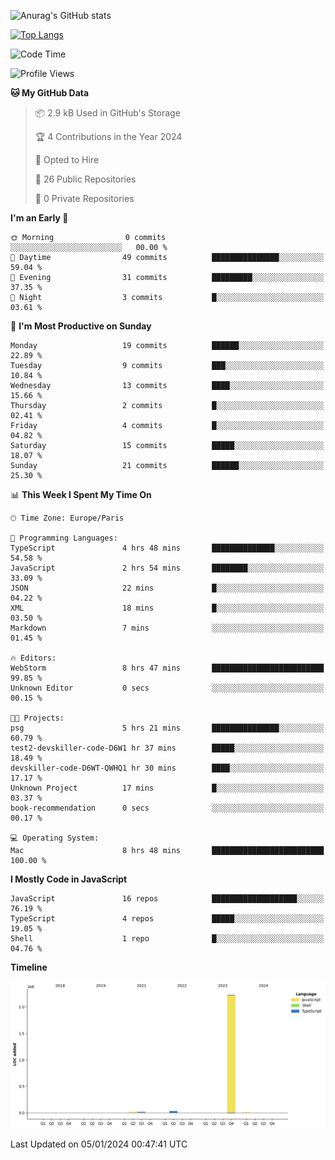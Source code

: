 ![Anurag's GitHub stats](https://github-readme-stats.vercel.app/api?username=sufiane&theme=dark&show_icons=true&count_private=true)


[![Top Langs](https://github-readme-stats.vercel.app/api/top-langs/?username=sufiane&layout=compact)](https://github.com/anuraghazra/github-readme-stats)

<!--START_SECTION:waka-->
![Code Time](http://img.shields.io/badge/Code%20Time-958%20hrs%2036%20mins-blue)

![Profile Views](http://img.shields.io/badge/Profile%20Views-0-blue)

**🐱 My GitHub Data** 

> 📦 2.9 kB Used in GitHub's Storage 
 > 
> 🏆 4 Contributions in the Year 2024
 > 
> 💼 Opted to Hire
 > 
> 📜 26 Public Repositories 
 > 
> 🔑 0 Private Repositories 
 > 
**I'm an Early 🐤** 

```text
🌞 Morning                0 commits           ░░░░░░░░░░░░░░░░░░░░░░░░░   00.00 % 
🌆 Daytime                49 commits          ███████████████░░░░░░░░░░   59.04 % 
🌃 Evening                31 commits          █████████░░░░░░░░░░░░░░░░   37.35 % 
🌙 Night                  3 commits           █░░░░░░░░░░░░░░░░░░░░░░░░   03.61 % 
```
📅 **I'm Most Productive on Sunday** 

```text
Monday                   19 commits          ██████░░░░░░░░░░░░░░░░░░░   22.89 % 
Tuesday                  9 commits           ███░░░░░░░░░░░░░░░░░░░░░░   10.84 % 
Wednesday                13 commits          ████░░░░░░░░░░░░░░░░░░░░░   15.66 % 
Thursday                 2 commits           █░░░░░░░░░░░░░░░░░░░░░░░░   02.41 % 
Friday                   4 commits           █░░░░░░░░░░░░░░░░░░░░░░░░   04.82 % 
Saturday                 15 commits          █████░░░░░░░░░░░░░░░░░░░░   18.07 % 
Sunday                   21 commits          ██████░░░░░░░░░░░░░░░░░░░   25.30 % 
```


📊 **This Week I Spent My Time On** 

```text
🕑︎ Time Zone: Europe/Paris

💬 Programming Languages: 
TypeScript               4 hrs 48 mins       ██████████████░░░░░░░░░░░   54.58 % 
JavaScript               2 hrs 54 mins       ████████░░░░░░░░░░░░░░░░░   33.09 % 
JSON                     22 mins             █░░░░░░░░░░░░░░░░░░░░░░░░   04.22 % 
XML                      18 mins             █░░░░░░░░░░░░░░░░░░░░░░░░   03.50 % 
Markdown                 7 mins              ░░░░░░░░░░░░░░░░░░░░░░░░░   01.45 % 

🔥 Editors: 
WebStorm                 8 hrs 47 mins       █████████████████████████   99.85 % 
Unknown Editor           0 secs              ░░░░░░░░░░░░░░░░░░░░░░░░░   00.15 % 

🐱‍💻 Projects: 
psg                      5 hrs 21 mins       ███████████████░░░░░░░░░░   60.79 % 
test2-devskiller-code-D6W1 hr 37 mins        █████░░░░░░░░░░░░░░░░░░░░   18.49 % 
devskiller-code-D6WT-QWHQ1 hr 30 mins        ████░░░░░░░░░░░░░░░░░░░░░   17.17 % 
Unknown Project          17 mins             █░░░░░░░░░░░░░░░░░░░░░░░░   03.37 % 
book-recommendation      0 secs              ░░░░░░░░░░░░░░░░░░░░░░░░░   00.17 % 

💻 Operating System: 
Mac                      8 hrs 48 mins       █████████████████████████   100.00 % 
```

**I Mostly Code in JavaScript** 

```text
JavaScript               16 repos            ███████████████████░░░░░░   76.19 % 
TypeScript               4 repos             █████░░░░░░░░░░░░░░░░░░░░   19.05 % 
Shell                    1 repo              █░░░░░░░░░░░░░░░░░░░░░░░░   04.76 % 
```



**Timeline**

![Lines of Code chart](https://raw.githubusercontent.com/Sufiane/Sufiane/main/assets/bar_graph.png)


 Last Updated on 05/01/2024 00:47:41 UTC
<!--END_SECTION:waka-->


<!--
**Sufiane/sufiane** is a ✨ _special_ ✨ repository because its `README.md` (this file) appears on your GitHub profile.

Here are some ideas to get you started:

- 🔭 I’m currently working on ...
- 🌱 I’m currently learning ...
- 👯 I’m looking to collaborate on ...
- 🤔 I’m looking for help with ...
- 💬 Ask me about ...
- 📫 How to reach me: ...
- 😄 Pronouns: ...
- ⚡ Fun fact: ...
-->
